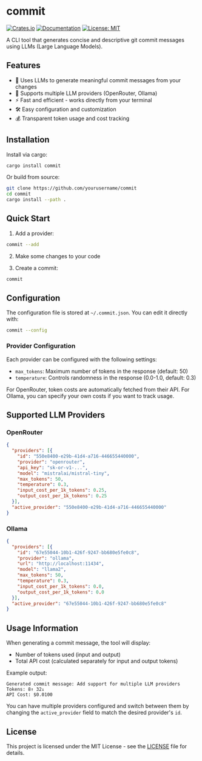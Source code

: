# commit

[![Crates.io](https://img.shields.io/crates/v/commit.svg)](https://crates.io/crates/commit)
[![Documentation](https://docs.rs/commit/badge.svg)](https://docs.rs/commit)
[![License: MIT](https://img.shields.io/badge/License-MIT-yellow.svg)](https://opensource.org/licenses/MIT)

A CLI tool that generates concise and descriptive git commit messages using LLMs (Large Language Models).

## Features

- 🤖 Uses LLMs to generate meaningful commit messages from your changes
- 🔄 Supports multiple LLM providers (OpenRouter, Ollama)
- ⚡ Fast and efficient - works directly from your terminal
- 🛠️ Easy configuration and customization
- 💰 Transparent token usage and cost tracking

## Installation

Install via cargo:

```bash
cargo install commit
```

Or build from source:

```bash
git clone https://github.com/yourusername/commit
cd commit
cargo install --path .
```

## Quick Start

1. Add a provider:
```bash
commit --add
```

2. Make some changes to your code

3. Create a commit:
```bash
commit
```

## Configuration

The configuration file is stored at `~/.commit.json`. You can edit it directly with:

```bash
commit --config
```

### Provider Configuration

Each provider can be configured with the following settings:

- `max_tokens`: Maximum number of tokens in the response (default: 50)
- `temperature`: Controls randomness in the response (0.0-1.0, default: 0.3)

For OpenRouter, token costs are automatically fetched from their API. For Ollama, you can specify your own costs if you want to track usage.

## Supported LLM Providers

### OpenRouter
```json
{
  "providers": [{
    "id": "550e8400-e29b-41d4-a716-446655440000",
    "provider": "openrouter",
    "api_key": "sk-or-v1-...",
    "model": "mistralai/mistral-tiny",
    "max_tokens": 50,
    "temperature": 0.3,
    "input_cost_per_1k_tokens": 0.25,
    "output_cost_per_1k_tokens": 0.25
  }],
  "active_provider": "550e8400-e29b-41d4-a716-446655440000"
}
```

### Ollama
```json
{
  "providers": [{
    "id": "67e55044-10b1-426f-9247-bb680e5fe0c8",
    "provider": "ollama",
    "url": "http://localhost:11434",
    "model": "llama2",
    "max_tokens": 50,
    "temperature": 0.3,
    "input_cost_per_1k_tokens": 0.0,
    "output_cost_per_1k_tokens": 0.0
  }],
  "active_provider": "67e55044-10b1-426f-9247-bb680e5fe0c8"
}
```

## Usage Information

When generating a commit message, the tool will display:
- Number of tokens used (input and output)
- Total API cost (calculated separately for input and output tokens)

Example output:
```
Generated commit message: Add support for multiple LLM providers
Tokens: 8↑ 32↓
API Cost: $0.0100
```

You can have multiple providers configured and switch between them by changing the `active_provider` field to match the desired provider's `id`.

## License

This project is licensed under the MIT License - see the [LICENSE](LICENSE) file for details.
